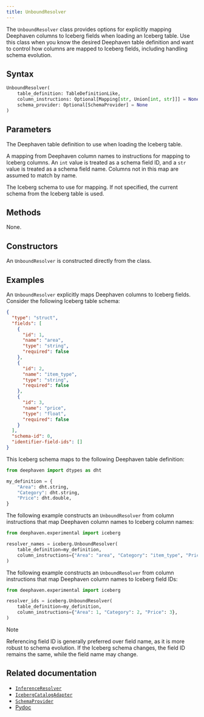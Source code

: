 ```yaml
---
title: UnboundResolver
---
```


The `UnboundResolver` class provides options for explicitly mapping Deephaven columns to Iceberg fields when loading an Iceberg table. Use this class when you know the desired Deephaven table definition and want to control how columns are mapped to Iceberg fields, including handling schema evolution.

## Syntax

```python syntax
UnboundResolver(
    table_definition: TableDefinitionLike,
    column_instructions: Optional[Mapping[str, Union[int, str]]] = None,
    schema_provider: Optional[SchemaProvider] = None
)
```

## Parameters

<ParamTable>
<Param name="table_definition" type="TableDefinitionLike">

The Deephaven table definition to use when loading the Iceberg table.

</Param>
<Param name="column_instructions" type="Optional[Mapping[str, Union[int, str]]]" Optional>

A mapping from Deephaven column names to instructions for mapping to Iceberg columns. An `int` value is treated as a schema field ID, and a `str` value is treated as a schema field name. Columns not in this map are assumed to match by name.

</Param>
<Param name="schema_provider" type="Optional[SchemaProvider]" Optional>

The Iceberg schema to use for mapping. If not specified, the current schema from the Iceberg table is used.

</Param>
</ParamTable>

## Methods

None.

## Constructors

An `UnboundResolver` is constructed directly from the class.

## Examples

An `UnboundResolver` explicitly maps Deephaven columns to Iceberg fields. Consider the following Iceberg table schema:

```json
{
  "type": "struct",
  "fields": [
    {
      "id": 1,
      "name": "area",
      "type": "string",
      "required": false
    },
    {
      "id": 2,
      "name": "item_type",
      "type": "string",
      "required": false
    },
    {
      "id": 3,
      "name": "price",
      "type": "float",
      "required": false
    }
  ],
  "schema-id": 0,
  "identifier-field-ids": []
}
```

This Iceberg schema maps to the following Deephaven table definition:

```python test-set=1 order=null
from deephaven import dtypes as dht

my_definition = {
    "Area": dht.string,
    "Category": dht.string,
    "Price": dht.double,
}
```

The following example constructs an `UnboundResolver` from column instructions that map Deephaven column names to Iceberg column names:

```python test-set=1 order=null
from deephaven.experimental import iceberg

resolver_names = iceberg.UnboundResolver(
    table_definition=my_definition,
    column_instructions={"Area": "area", "Category": "item_type", "Price": "price"},
)
```

The following example constructs an `UnboundResolver` from column instructions that map Deephaven column names to Iceberg field IDs:

```python test-set=1 order=null
from deephaven.experimental import iceberg

resolver_ids = iceberg.UnboundResolver(
    table_definition=my_definition,
    column_instructions={"Area": 1, "Category": 2, "Price": 3},
)
```

> [!NOTE]
> Referencing field ID is generally preferred over field name, as it is more robust to schema evolution. If the Iceberg schema changes, the field ID remains the same, while the field name may change.

## Related documentation

- [`InferenceResolver`](./inference-resolver.md)
- [`IcebergCatalogAdapter`](./iceberg-catalog-adapter.md)
- [`SchemaProvider`](./table-parquet-writer-options.md)
- [Pydoc](/core/pydoc/code/deephaven.experimental.iceberg.html#deephaven.experimental.iceberg.UnboundResolver)
